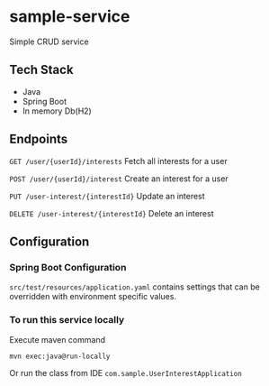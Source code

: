 sample-service
==============
Simple CRUD service

## Tech Stack

+ Java
+ Spring Boot
+ In memory Db(H2)

## Endpoints

`GET /user/{userId}/interests` Fetch all interests for a user

`POST /user/{userId}/interest` Create an interest for a user

`PUT /user-interest/{interestId}` Update an interest

`DELETE /user-interest/{interestId}` Delete an interest

## Configuration

### Spring Boot Configuration

`src/test/resources/application.yaml` contains settings that can be overridden with environment specific values.

### To run this service locally

Execute maven command

    mvn exec:java@run-locally
Or run the class from IDE `com.sample.UserInterestApplication`
